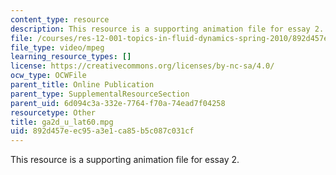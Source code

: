 ```yaml
---
content_type: resource
description: This resource is a supporting animation file for essay 2.
file: /courses/res-12-001-topics-in-fluid-dynamics-spring-2010/892d457eec95a3e1ca85b5c087c031cf_ga2d_u_lat60.mpg
file_type: video/mpeg
learning_resource_types: []
license: https://creativecommons.org/licenses/by-nc-sa/4.0/
ocw_type: OCWFile
parent_title: Online Publication
parent_type: SupplementalResourceSection
parent_uid: 6d094c3a-332e-7764-f70a-74ead7f04258
resourcetype: Other
title: ga2d_u_lat60.mpg
uid: 892d457e-ec95-a3e1-ca85-b5c087c031cf
---
```

This resource is a supporting animation file for essay 2.